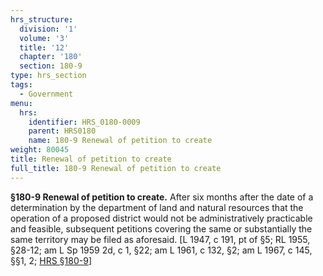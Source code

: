 ```yaml
---
hrs_structure:
  division: '1'
  volume: '3'
  title: '12'
  chapter: '180'
  section: 180-9
type: hrs_section
tags:
  - Government
menu:
  hrs:
    identifier: HRS_0180-0009
    parent: HRS0180
    name: 180-9 Renewal of petition to create
weight: 80045
title: Renewal of petition to create
full_title: 180-9 Renewal of petition to create
---
```

**§180-9 Renewal of petition to create.** After six months after the date of a determination by the department of land and natural resources that the operation of a proposed district would not be administratively practicable and feasible, subsequent petitions covering the same or substantially the same territory may be filed as aforesaid. [L 1947, c 191, pt of §5; RL 1955, §28-12; am L Sp 1959 2d, c 1, §22; am L 1961, c 132, §2; am L 1967, c 145, §§1, 2; [HRS §180-9](/title-12/chapter-180/section-180-9/)]